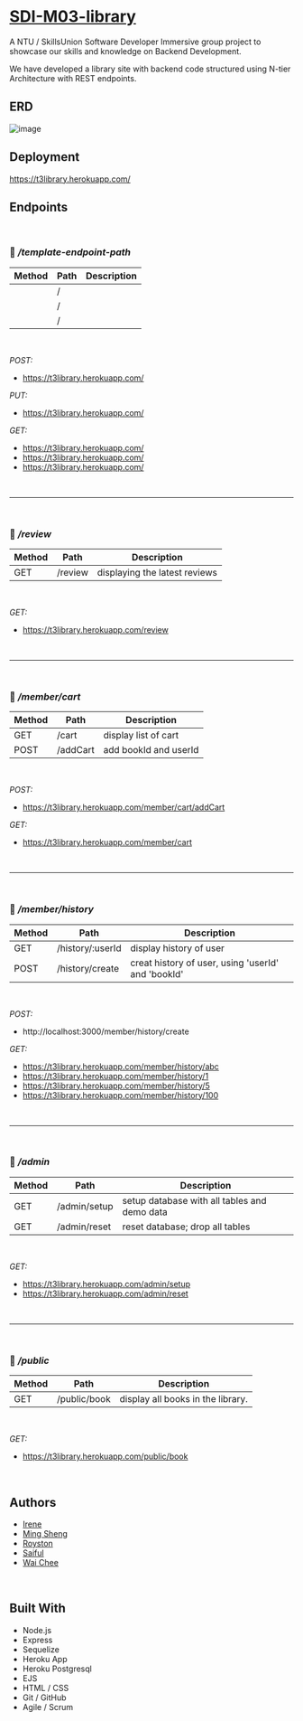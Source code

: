 # [SDI-M03-library](https://github.com/NTU-Team3/library/)

A NTU / SkillsUnion Software Developer Immersive group project to showcase our skills and knowledge on Backend Development.

We have developed a library site with backend code structured using N-tier Architecture with REST endpoints.

## ERD

![image](https://user-images.githubusercontent.com/98152745/167982146-b909b2dd-8f51-4a71-b678-f85606f602b5.png)

## Deployment

https://t3library.herokuapp.com/

## Endpoints

&nbsp;

### 🚩 _/template-endpoint-path_

| Method | Path | Description |
| ------ | ---- | ----------- |
|        | /    |             |
|        | /    |             |
|        | /    |             |

&nbsp;

_POST:_

- https://t3library.herokuapp.com/

_PUT:_

- https://t3library.herokuapp.com/

_GET:_

- https://t3library.herokuapp.com/
- https://t3library.herokuapp.com/
- https://t3library.herokuapp.com/

&nbsp;

---

&nbsp;

### 🚩 _/review_

| Method | Path    | Description                   |
| ------ | ------- | ----------------------------- |
| GET    | /review | displaying the latest reviews |

&nbsp;

_GET:_

- https://t3library.herokuapp.com/review

&nbsp;

---

&nbsp;

### 🚩 _/member/cart_

| Method | Path     | Description           |
| ------ | -------- | --------------------- |
| GET    | /cart    | display list of cart  |
| POST   | /addCart | add bookId and userId |

&nbsp;

_POST:_

- https://t3library.herokuapp.com/member/cart/addCart

_GET:_

- https://t3library.herokuapp.com/member/cart

&nbsp;

---

&nbsp;

### 🚩 _/member/history_

| Method | Path             | Description                                        |
| ------ | ---------------- | -------------------------------------------------- |
| GET    | /history/:userId | display history of user                            |
| POST   | /history/create  | creat history of user, using 'userId' and 'bookId' |

&nbsp;

_POST:_

- http://localhost:3000/member/history/create

_GET:_

- https://t3library.herokuapp.com/member/history/abc
- https://t3library.herokuapp.com/member/history/1
- https://t3library.herokuapp.com/member/history/5
- https://t3library.herokuapp.com/member/history/100

&nbsp;

---

&nbsp;

### 🚩 _/admin_

| Method | Path         | Description                                  |
| ------ | ------------ | -------------------------------------------- |
| GET    | /admin/setup | setup database with all tables and demo data |
| GET    | /admin/reset | reset database; drop all tables              |

&nbsp;

_GET:_

- https://t3library.herokuapp.com/admin/setup
- https://t3library.herokuapp.com/admin/reset

&nbsp;

---

&nbsp;

### 🚩 _/public_

| Method | Path         | Description                       |
| ------ | ------------ | --------------------------------- |
| GET    | /public/book | display all books in the library. |

&nbsp;

_GET:_

- https://t3library.herokuapp.com/public/book

&nbsp;

## Authors

- [Irene](https://www.github.com/trainingresult6361)
- [Ming Sheng](https://www.github.com/kmings93)
- [Royston](https://www.github.com/roystonlau)
- [Saiful](https://www.github.com/saifu7bahri)
- [Wai Chee](https://www.github.com/swaichee)

&nbsp;

## Built With

- Node.js
- Express
- Sequelize
- Heroku App
- Heroku Postgresql
- EJS
- HTML / CSS
- Git / GitHub
- Agile / Scrum

&nbsp;
